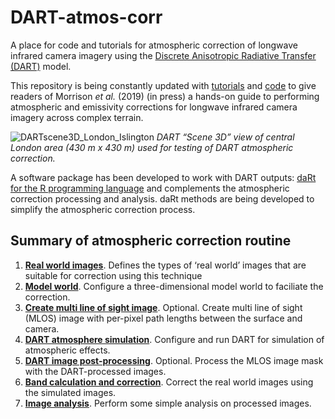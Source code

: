 
# DART-atmos-corr

A place for code and tutorials for atmospheric correction of longwave
infrared camera imagery using the [Discrete Anisotropic Radiative
Transfer (DART)](http://www.cesbio.ups-tlse.fr/us/dart.html) model.

This repository is being constantly updated with [tutorials](tutorials)
and [code](code) to give readers of Morrison *et al.* (2019) (in press)
a hands-on guide to performing atmospheric and emissivity corrections
for longwave infrared camera imagery across complex terrain.

![DARTscene3D\_London\_Islington](readme/DARTscene3D_London_Islington.PNG)
*DART “Scene 3D” view of central London area (430 m x 430 m) used for
testing of DART atmospheric correction.*

A software package has been developed to work with DART outputs: [daRt
for the R programming language](https://github.com/willmorrison1/daRt)
and complements the atmospheric correction processing and analysis. daRt
methods are being developed to simplify the atmospheric correction
process.

## Summary of atmospheric correction routine

1.  [**Real world
    images**](https://github.com/willmorrison1/DART-atmos-corr/tree/master/tutorials/tutorials/Real-world-images).
    Defines the types of ‘real world’ images that are suitable for
    correction using this technique
2.  [**Model
    world**](https://github.com/willmorrison1/DART-atmos-corr/tree/master/tutorials/MW).
    Configure a three-dimensional model world to faciliate the
    correction.
3.  [**Create multi line of sight
    image**](https://github.com/willmorrison1/DART-atmos-corr/tree/master/tutorials/Multi-line-of-sight-images).
    Optional. Create multi line of sight (MLOS) image with per-pixel
    path lengths between the surface and camera.
4.  [**DART atmosphere
    simulation**](https://github.com/willmorrison1/DART-atmos-corr/tree/master/tutorials/DART-simulation).
    Configure and run DART for simulation of atmospheric effects.
5.  [**DART image
    post-processing**](https://github.com/willmorrison1/DART-atmos-corr/tree/master/tutorials/DART-simulation-post-processing).
    Optional. Process the MLOS image mask with the DART-processed
    images.
6.  [**Band calculation and
    correction**](https://github.com/willmorrison1/DART-atmos-corr/tree/master/tutorials/Band-calculation).
    Correct the real world images using the simulated images.
7.  [**Image
    analysis**](https://github.com/willmorrison1/DART-atmos-corr/tree/master/tutorials/Image-analysis).
    Perform some simple analysis on processed images.
